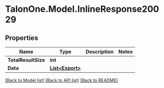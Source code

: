 # TalonOne.Model.InlineResponse20029
## Properties

Name | Type | Description | Notes
------------ | ------------- | ------------- | -------------
**TotalResultSize** | **int** |  | 
**Data** | [**List&lt;Export&gt;**](Export.md) |  | 

[[Back to Model list]](../README.md#documentation-for-models) [[Back to API list]](../README.md#documentation-for-api-endpoints) [[Back to README]](../README.md)

